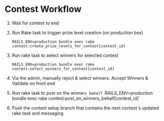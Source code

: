 Contest Workflow
================


1. Wait for contest to end

2. Run Rake task to trigger prize level creation (on production box)

    `RAILS_ENV=production bundle exec rake contest:create_prize_levels_for_contest[contest_id]`
3. Run rake task to select winners for selected contest

    `RAILS_ENV=production bundle exec rake contest:select_winners_for_contest[contest_id]`

4. Via the admin, manually reject & select winners. Accept Winners & Validate on front end

5. Run rake task to post on the winner`s behalf
    `RAILS_ENV=production bundle exec rake contest:post_on_winners_behalf[contest_id]`

6. Push the contest setup branch that contains the next contest`s updated rake task and messaging
